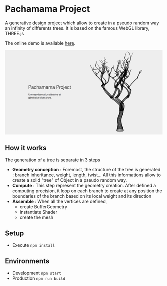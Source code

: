 # Pachamama Project
<!-- <a href="https://codeclimate.com/github/SolalDR/Pachamama/maintainability"><img src="https://api.codeclimate.com/v1/badges/c25aea305cfb1801374e/maintainability" /></a> -->

A generative design project which allow to create in a pseudo random way an infinity of differents trees.
It is based on the famous WebGL library, THREE.js

The online demo is available <a target="_blanck" href="https://solaldr.github.io/Pachamama/">here</a>.

<img src="https://raw.githubusercontent.com/SolalDR/Pachamama/master/app/assets/banner.png"/>

## How it works

The generation of a tree is separate in 3 steps
- __Geometry conception__ : Foremost, the structure of the tree is generated : branch inheritance, weight, length, twist...
All this informations allow to create a solid "tree" of Object in a pseudo random way.
- __Compute__ : This step represent the geometry creation. After defined a computing precision, it loop on each branch to create at any position the boundaries of the branch based on its local weight and its direction
- __Assemble__ : When all the vertices are defined, 
	- create BufferGeometry
	- instantiate Shader
	- create the mesh


## Setup

* Execute `npm install`

## Environments

* Development `npm start`
* Production `npm run build`

